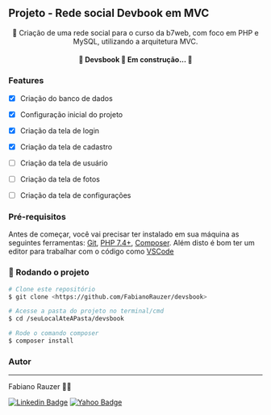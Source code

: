## Projeto - Rede social Devbook em MVC

<p align="center">🚀 Criação de uma rede social para o curso da b7web, com foco em PHP e MySQL, utilizando a arquitetura MVC. </p>
<h4 align="center"> 
	🚧  Devsbook 🚀 Em construção...  🚧
</h4>

### Features

- [x] Criação do banco de dados
- [x] Configuração inicial do projeto 
- [x] Criação da tela de login
- [x] Criação da tela de cadastro
- [ ] Criação da tela de usuário
- [ ] Criação da tela de fotos
- [ ] Criação da tela de configurações


### Pré-requisitos

Antes de começar, você vai precisar ter instalado em sua máquina as seguintes ferramentas:
[Git](https://git-scm.com), [PHP 7.4+](https://www.php.net/downloads.php), [Composer](https://getcomposer.org/download/). 
Além disto é bom ter um editor para trabalhar com o código como [VSCode](https://code.visualstudio.com/)

### 🎲 Rodando o projeto

```bash
# Clone este repositório
$ git clone <https://github.com/FabianoRauzer/devsbook>

# Acesse a pasta do projeto no terminal/cmd
$ cd /seuLocalAteAPasta/devsbook

# Rode o comando composer
$ composer install

```

### Autor
---

Fabiano Rauzer 👋🏽 

[![Linkedin Badge](https://img.shields.io/badge/-Fabiano-blue?style=flat-square&logo=Linkedin&logoColor=white&link=https://www.linkedin.com/in/fabiano-rauzer/)](https://www.linkedin.com/in/fabiano-rauzer/) 
[![Yahoo Badge](https://img.shields.io/badge/-rauzerfabiano@yahoo.com.br-c14438?style=flat-square&logo=Yahoo&logoColor=white&link=mailto:rauzerfabiano@yahoo.com.br)](mailto:rauzerfabiano@yahoo.com.br)


